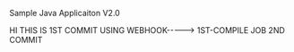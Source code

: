 
Sample Java Applicaiton V2.0

HI THIS IS 1ST COMMIT USING WEBHOOK-----> 1ST-COMPILE JOB
2ND COMMIT


